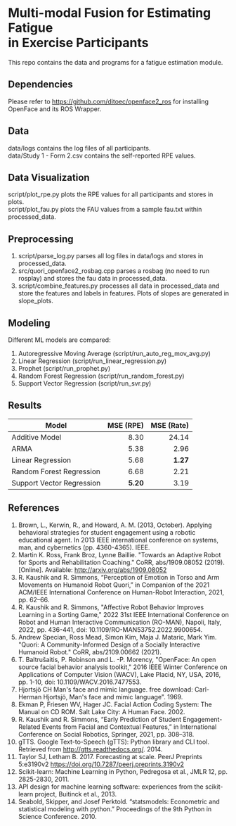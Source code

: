 # Multi-modal Fusion for Estimating Fatigue <br> in Exercise Participants
This repo contains the data and programs for a fatigue estimation module.

## Dependencies
Please refer to https://github.com/ditoec/openface2_ros for installing OpenFace and its ROS Wrapper.

## Data
data/logs contains the log files of all participants. <br>
data/Study 1 - Form 2.csv contains the self-reported RPE values. <br>

## Data Visualization
script/plot_rpe.py plots the RPE values for all participants and stores in plots. <br>
script/plot_fau.py plots the FAU values from a sample fau.txt within processed_data. <br>

## Preprocessing
1. script/parse_log.py parses all log files in data/logs and stores in processed_data. <br>
2. src/quori_openface2_rosbag.cpp parses a rosbag (no need to run rosplay) and stores the fau data in processed_data. <br>
3. script/combine_features.py processes all data in processed_data and store the features and labels in features. Plots of slopes are generated in slope_plots. <br>

## Modeling
Different ML models are compared:
1. Autoregressive Moving Average (script/run_auto_reg_mov_avg.py)
2. Linear Regression (script/run_linear_regression.py)
3. Prophet (script/run_prophet.py)
4. Random Forest Regression (script/run_random_forest.py)
5. Support Vector Regression (script/run_svr.py)

## Results
| Model                    | MSE (RPE) | MSE (Rate) |
|--------------------------|----------:|----------:|
| Additive Model           |      8.30 |     24.14 |
| ARMA                     |      5.38 |      2.96 |
| Linear Regression        |      5.68 | **1.27**  |
| Random Forest Regression |      6.68 |      2.21 |
| Support Vector Regression| **5.20**  |      3.19 |

## References
1. Brown, L., Kerwin, R., and Howard, A. M. (2013, October). Applying behavioral strategies for student engagement using a robotic educational agent. In 2013 IEEE international conference on systems, man, and cybernetics (pp. 4360-4365). IEEE.
2. Martin K. Ross, Frank Broz, Lynne Baillie. "Towards an Adaptive Robot for Sports and Rehabilitation Coaching." CoRR, abs/1909.08052 (2019). [Online]. Available: http://arxiv.org/abs/1909.08052
3. R. Kaushik and R. Simmons, “Perception of Emotion in Torso and Arm Movements on Humanoid Robot Quori,” in Companion of the 2021 ACM/IEEE International Conference on Human-Robot Interaction, 2021, pp. 62–66.
4. R. Kaushik and R. Simmons, "Affective Robot Behavior Improves Learning in a Sorting Game," 2022 31st IEEE International Conference on Robot and Human Interactive Communication (RO-MAN), Napoli, Italy, 2022, pp. 436-441, doi: 10.1109/RO-MAN53752.2022.9900654.
5. Andrew Specian, Ross Mead, Simon Kim, Maja J. Mataric, Mark Yim. "Quori: A Community-Informed Design of a Socially Interactive Humanoid Robot." CoRR, abs/2109.00662 (2021).
6. T. Baltrušaitis, P. Robinson and L. -P. Morency, "OpenFace: An open source facial behavior analysis toolkit," 2016 IEEE Winter Conference on Applications of Computer Vision (WACV), Lake Placid, NY, USA, 2016, pp. 1-10, doi: 10.1109/WACV.2016.7477553.
7. Hjortsjö CH Man's face and mimic language. free download: Carl-Herman Hjortsjö, Man's face and mimic language". 1969.
8. Ekman P, Friesen WV, Hager JC. Facial Action Coding System: The Manual on CD ROM. Salt Lake City: A Human Face. 2002.
9. R. Kaushik and R. Simmons, “Early Prediction of Student Engagement-Related Events from Facial and Contextual Features,” in International Conference on Social Robotics, Springer, 2021, pp. 308–318.
10. gTTS. Google Text-to-Speech (gTTS): Python library and CLI tool. Retrieved from http://gtts.readthedocs.org/. 2014.
11. Taylor SJ, Letham B. 2017. Forecasting at scale. PeerJ Preprints 5:e3190v2 https://doi.org/10.7287/peerj.preprints.3190v2
12. Scikit-learn: Machine Learning in Python, Pedregosa et al., JMLR 12, pp. 2825-2830, 2011.
13. API design for machine learning software: experiences from the scikit-learn project, Buitinck et al., 2013.
14. Seabold, Skipper, and Josef Perktold. “statsmodels: Econometric and statistical modeling with python.” Proceedings of the 9th Python in Science Conference. 2010.
